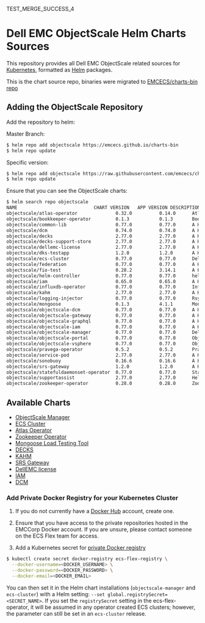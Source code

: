 TEST_MERGE_SUCCESS_4
# Dell EMC ObjectScale Helm Charts Sources

This repository provides all Dell EMC ObjectScale related sources for [Kubernetes](http://kubernetes.io), formatted as [Helm](https://helm.sh) packages.

This is the chart source repo, binaries were migrated to [EMCECS/charts-bin repo](https://github.com/EMCECS/charts-bin) 

## Adding the ObjectScale Repository

Add the repository to helm:

Master Branch:
```bash
$ helm repo add objectscale https://emcecs.github.io/charts-bin
$ helm repo update
```

Specific version:
```bash
$ helm repo add objectscale https://raw.githubusercontent.com/emcecs/charts-bin/<version tag>/docs
$ helm repo update
```

Ensure that you can see the ObjectScale charts:

```bash
$ helm search repo objectscale
NAME                          	CHART VERSION	APP VERSION	DESCRIPTION                                       
objectscale/atlas-operator            	0.32.0       	0.14.0     	Atlas operator deploys a custom resource for an...
objectscale/bookkeeper-operator       	0.1.3        	0.1.3      	Bookkeeper Operator Helm chart for Kubernetes     
objectscale/common-lib                	0.77.0       	0.77.0     	A Helm chart for Kubernetes                       
objectscale/dcm                       	0.74.0       	0.74.0     	A Helm chart for Dell EMC DCM                     
objectscale/decks                     	2.77.0       	2.77.0     	A Helm chart for Dell EMC Common Kubernetes Ser...
objectscale/decks-support-store       	2.77.0       	2.77.0     	A Helm chart for Dell EMC Common Kubernetes Ser...
objectscale/dellemc-license           	2.77.0       	2.77.0     	A Helm chart for applying a Dell EMC License fo...
objectscale/dks-testapp               	1.2.0        	1.2.0      	A Helm chart for DKS (DECKS, KAHM, and SRSGatew...
objectscale/ecs-cluster               	0.77.0       	0.77.0     	Dell EMC ObjectScale is highly scalable, and hi...
objectscale/federation                	0.77.0       	0.77.0     	A Helm chart for Dell EMC Federation Service      
objectscale/fio-test                  	0.28.2       	3.14.1     	A Helm chart for Kubernetes Applications Health...
objectscale/helm-controller           	0.77.0       	0.77.0     	helm-controller runs inside the cluster and act...
objectscale/iam                       	0.65.0       	0.65.0     	A Helm chart for Dell EMC IAM                     
objectscale/influxdb-operator         	0.77.0       	0.77.0     	InfluxDB Operator deploys operator pod which is...
objectscale/kahm                      	2.77.0       	2.77.0     	A Helm chart for Kubernetes Applications Health...
objectscale/logging-injector          	0.77.0       	0.77.0     	Rsyslog client sidecar injector                   
objectscale/mongoose                  	0.1.3        	4.1.1      	Mongoose is a horizontally scalable and configu...
objectscale/objectscale-dcm           	0.77.0       	0.77.0     	A Helm chart for Dell EMC DCM                     
objectscale/objectscale-gateway       	0.77.0       	0.77.0     	A Helm chart for Dell EMC Objectscale Gateway     
objectscale/objectscale-graphql       	0.77.0       	0.77.0     	A Helm chart for Kubernetes                       
objectscale/objectscale-iam           	0.77.0       	0.77.0     	A Helm chart for Dell EMC IAM                     
objectscale/objectscale-manager       	0.77.0       	0.77.0     	Dell EMC ObjectScale is highly scalable, and hi...
objectscale/objectscale-portal        	0.77.0       	0.77.0     	ObjectScale Portal                                
objectscale/objectscale-vsphere       	0.77.0       	0.77.0     	ObjectScale VMware vSphere Plugin                 
objectscale/pravega-operator          	0.5.2        	0.5.2      	Pravega Operator Helm chart for Kubernetes        
objectscale/service-pod               	2.77.0       	2.77.0     	A Helm chart for Dell EMC Service Pod             
objectscale/sonobuoy                  	0.16.6       	0.16.6     	A Helm chart for sonobuoy                         
objectscale/srs-gateway               	1.2.0        	1.2.0      	A Helm chart for Dell EMC SRS Gateway Custom Re...
objectscale/statefuldaemonset-operator	0.77.0       	0.77.0     	StatefulDaemonSet operator deploys operator pod...
objectscale/supportassist             	2.77.0       	2.77.0     	Helm chart for Dell SupportAssist ESE             
objectscale/zookeeper-operator        	0.28.0       	0.28.0     	Zookeeper operator deploys a custom resource fo...
```

## Available Charts

* [ObjectScale Manager](objectscale-manager)
* [ECS Cluster](ecs-cluster)
* [Atlas Operator](atlas-operator)
* [Zookeeper Operator](zookeeper-operator)
* [Mongoose Load Testing Tool](mongoose)
* [DECKS](decks)
* [KAHM](kahm)
* [SRS Gateway](srs-gateway)
* [DellEMC license](dellemc-license)
* [IAM](objectscale-iam)
* [DCM](objectscale-dcm)

### Add Private Docker Registry for your Kubernetes Cluster

1. If you do not currently have a [Docker Hub](https://hub.docker.com) account, create one.

2. Ensure that you have access to the private repositories hosted in the EMCCorp Docker account. If you are unsure, please contact someone on the ECS Flex team for access.

3. Add a Kubernetes secret for [private Docker registry](https://kubernetes.io/docs/concepts/containers/images/#specifying-imagepullsecrets-on-a-pod)

```bash
$ kubectl create secret docker-registry ecs-flex-registry \
  --docker-username=<DOCKER_USERNAME> \
  --docker-password=<DOCKER_PASSWORD> \
  --docker-email=<DOCKER_EMAIL>
```

You can then set it in the Helm chart installations (`objectscale-manager` and `ecs-cluster`) with a Helm setting: `--set global.registrySecret=<SECRET_NAME>`.  If you set the `registrySecret` setting in the ecs-flex-operator, it will be assumed in any operator created ECS clusters; however, the parameter can still be set in an `ecs-cluster` release.

